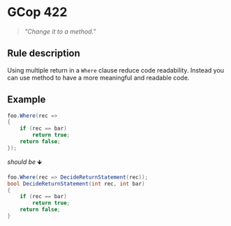 ﻿# GCop 422

> *"Change it to a method."*

## Rule description

Using multiple return in a `Where` clause reduce code readability. Instead you can use method to have a more meaningful and readable code.

## Example

```csharp
foo.Where(rec =>
{
    if (rec == bar)
        return true;
    return false;
});
```

*should be* 🡻

```csharp
foo.Where(rec => DecideReturnStatement(rec));
bool DecideReturnStatement(int rec, int bar)
{
    if (rec == bar)
        return true;
    return false;
}
```